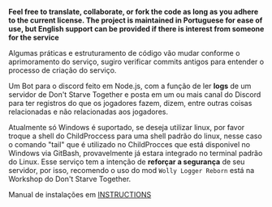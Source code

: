 **Feel free to translate, collaborate, or fork the code as long as you adhere to the current license.
The project is maintained in Portuguese for ease of use, but English support can be provided if there is interest from someone for the service**

Algumas práticas e estruturamento de código vão mudar conforme o aprimoramento do serviço, sugiro verificar commits antigos para entender o processo de criação do serviço.

Um Bot para o discord feito em Node.js, com a função de ler **logs** de um servidor de Don't Starve Together e posta em um ou mais canal do Discord para ter registros do que os jogadores fazem, dizem, entre outras coisas relacionadas e não relacionadas aos jogadores.

Atualmente só Windows é suportado, se deseja utilizar linux, por favor troque a shell do ChildProccess para uma shell padrão do linux, nesse caso o comando "tail" que é utilizado no ChildProcces que está disponivel no Windows via GitBash, provavelmente já estara integrado no terminal padrão do Linux.
Esse serviço tem a intenção de **reforçar a segurança** de seu servidor, por isso, recomendo o uso do mod ``Wolly Logger Reborn`` está na Workshop do Don't Starve Together.

Manual de instalações em [INSTRUCTIONS](https://github.com/Pryzinho/WilsonLog/blob/main/INSTRUCTIONS.md)
